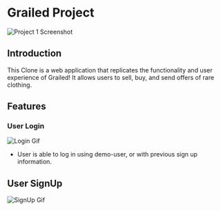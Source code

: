 # Grailed Project

![Project 1 Screenshot](https://i.postimg.cc/Y0r13xR9/Screenshot-2024-05-15-004143.png)

## Introduction
This Clone is a web application that replicates the functionality and user experience of Grailed! It allows users to sell, buy, and send offers of rare clothing.

## Features

### User Login
![Login Gif](https://media4.giphy.com/media/v1.Y2lkPTc5MGI3NjExZHFpb25nanNnZGR1M2NvdGt2a3gzNnZnb3FyOWt3c2ZqcjJuZzhnYSZlcD12MV9pbnRlcm5hbF9naWZfYnlfaWQmY3Q9Zw/G8KSAFKrcrKRotDvjA/giphy.gif)

- User is able to log in using demo-user, or with previous sign up information.

## User SignUp

![SignUp Gif](https://media1.giphy.com/media/v1.Y2lkPTc5MGI3NjExNnVtbm43cTlrcmI3aXVsejFoZHg2c2xzMjBuY3B5cndqdDYyeTY3ayZlcD12MV9pbnRlcm5hbF9naWZfYnlfaWQmY3Q9Zw/LUFcZO6kyYNa2RmGpD/giphy.gif)

